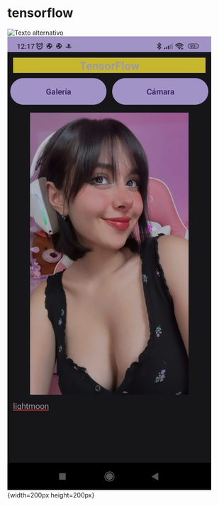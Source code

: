# tensorflow
![Texto alternativo](URL-de-la-imagen)
![imagen 1](https://github.com/cumaki1234/tensorflow/blob/master/WhatsApp%20Image%202023-09-16%20at%2012.24.45.jpeg
){width=200px height=200px}
